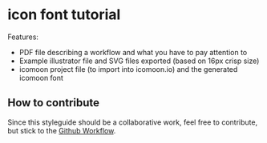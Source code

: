 # icon font tutorial

Features:
- PDF file describing a workflow and what you have to pay attention to
- Example illustrator file and SVG files exported (based on 16px crisp size)
- icomoon project file (to import into icomoon.io) and the generated icomoon font

## How to contribute
Since this styleguide should be a collaborative work, feel free to contribute, but stick to the [Github Workflow](https://guides.github.com/introduction/flow/index.html).
